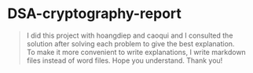 # DSA-cryptography-report

> I did this project with hoangdiep and caoqui and I consulted the solution after solving each problem to give the best explanation.<br/>
> To make it more convenient to write explanations, I write markdown files instead of word files. Hope you understand. Thank you!
